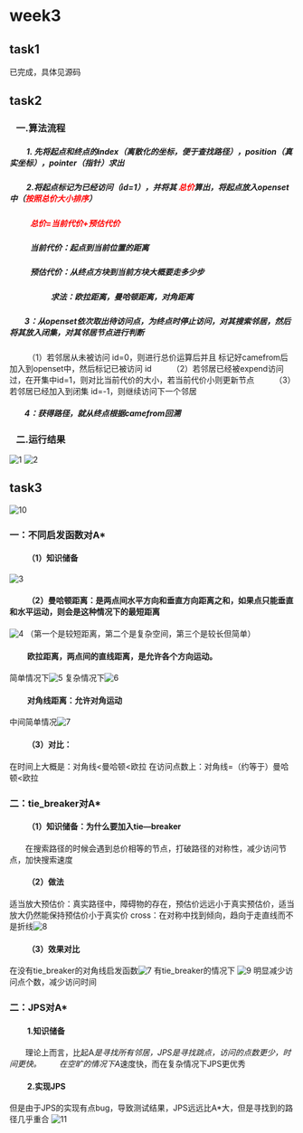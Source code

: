 # week3
## task1
已完成，具体见源码
## task2
 ### &nbsp;&nbsp;   一.算法流程
 ##### &nbsp;&nbsp; &nbsp; &nbsp; &nbsp; 1. 先将起点和终点的index（离散化的坐标，便于查找路径），position（真实坐标），pointer（指针）求出
  ##### &nbsp;&nbsp; &nbsp; &nbsp; &nbsp; 2.将起点标记为已经访问（id=1），并将其 <font color=Red>总价</font>算出，将起点放入openset中（<font color=Red>按照总价大小排序</font>）
   ##### &nbsp;&nbsp; &nbsp; &nbsp; &nbsp;&nbsp; &nbsp;<font color=Red>总价=当前代价+预估代价</font>
   ##### &nbsp;&nbsp; &nbsp; &nbsp; &nbsp;&nbsp; &nbsp;当前代价：起点到当前位置的距离
   ##### &nbsp;&nbsp; &nbsp; &nbsp; &nbsp;&nbsp; &nbsp;预估代价：从终点方块到当前方块大概要走多少步
   ##### &nbsp;&nbsp; &nbsp; &nbsp; &nbsp;&nbsp; &nbsp;&nbsp;&nbsp; &nbsp; &nbsp; &nbsp;&nbsp; &nbsp;求法：欧拉距离，曼哈顿距离，对角距离
##### &nbsp;&nbsp; &nbsp; &nbsp; &nbsp;3：从openset依次取出待访问点，为终点时停止访问，对其搜索邻居，然后将其放入闭集，对其邻居节点进行判断
 &emsp;&emsp; （1）若邻居从未被访问 id=0，则进行总价运算后并且 标记好camefrom后加入到openset中，然后标记已被访问 id
 &emsp;&emsp; （2）若邻居已经被expend访问过，在开集中id=1，则对比当前代价的大小，若当前代价小则更新节点
 &emsp;&emsp; （3）若邻居已经加入到闭集 id=-1，则继续访问下一个邻居
##### &nbsp;&nbsp; &nbsp; &nbsp; &nbsp;4：获得路径，就从终点根据camefrom回溯 
 ### &nbsp;&nbsp;   二.运行结果
![1](./ros/1.png)
![2](./ros/2.png)
## task3
![10](./ros/10.png)
### 一：不同启发函数对A*
#### &emsp;&emsp; （1）知识储备
![3](./ros/3.png)
#### &emsp;&emsp; （2）曼哈顿距离：是两点间水平方向和垂直方向距离之和，如果点只能垂直和水平运动，则会是这种情况下的最短距离
![4](./ros/4.png) （第一个是较短距离，第二个是复杂空间，第三个是较长但简单）
#### &emsp;&emsp;    欧拉距离，两点间的直线距离，是允许各个方向运动。
简单情况下![5](./ros/5.png)
复杂情况下![6](./ros/6.png)
#### &emsp;&emsp;   对角线距离：允许对角运动
中间简单情况![7](./ros/7.png)
#### &emsp;&emsp; （3）对比：
在时间上大概是：对角线<曼哈顿<欧拉
在访问点数上：对角线=（约等于）曼哈顿<欧拉
### 二：tie_breaker对A*
#### &emsp;&emsp; （1）知识储备：为什么要加入tie—breaker
&emsp;&emsp;在搜索路径的时候会遇到总价相等的节点，打破路径的对称性，减少访问节点，加快搜索速度
#### &emsp;&emsp; （2）做法
  适当放大预估价：真实路径中，障碍物的存在，预估价远远小于真实预估价，适当放大仍然能保持预估价小于真实价
  cross：在对称中找到倾向，趋向于走直线而不是折线![8](./ros/8.png)
#### &emsp;&emsp; （3）效果对比

在没有tie_breaker的对角线启发函数![7](./ros/7.png)
有tie_breaker的情况下
![9](./ros/9.png)
明显减少访问点个数，减少访问时间
### 二：JPS对A*
#### &emsp;&emsp; 1.知识储备
 &emsp;&emsp;理论上而言，比起A*是寻找所有邻居，JPS是寻找跳点，访问的点数更少，时间更快。
 &emsp;&emsp;在空旷的情况下A*速度快，而在复杂情况下JPS更优秀
 #### &emsp;&emsp; 2.实现JPS
   但是由于JPS的实现有点bug，导致测试结果，JPS远远比A*大，但是寻找到的路径几乎重合
   ![11](./ros/11.png)



